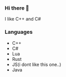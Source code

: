 ### Hi there 👋
I like C++ and C# 
### Languages

* C++
* C#
* Lua
* Rust
* JS(i dont like this one..)
* Java
<!--
**kacperks/kacperks** is a ✨ _special_ ✨ repository because its `README.md` (this file) appears on your GitHub profile.


